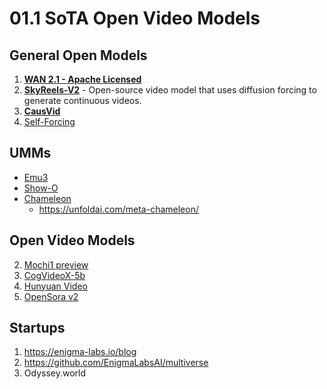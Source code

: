 # 01.1 SoTA Open Video Models

## General Open Models

1. **[WAN 2.1 - Apache Licensed](https://github.com/Wan-Video/Wan2.1)**
2. **[SkyReels-V2](https://github.com/SkyworkAI/SkyReels-V2)** - Open-source video model that uses diffusion forcing to generate continuous videos.
3. **[CausVid](https://causvid.github.io/#result)**
7. [Self-Forcing](https://self-forcing.github.io)


## UMMs
- [Emu3](https://github.com/baaivision/Emu3?tab=readme-ov-file)
- [Show-O](https://github.com/showlab/Show-o)
- [Chameleon](https://arxiv.org/abs/2405.09818)
	- https://unfoldai.com/meta-chameleon/


## Open Video Models

2. [Mochi1 preview](https://huggingface.co/genmo/mochi-1-preview)
3. [CogVideoX-5b](https://huggingface.co/THUDM/CogVideoX-5b)
4. [Hunyuan Video](https://huggingface.co/tencent/HunyuanVideo)
5. [OpenSora v2](https://huggingface.co/hpcai-tech/Open-Sora-v2)


## Startups

1. https://enigma-labs.io/blog
2. https://github.com/EnigmaLabsAI/multiverse
3. Odyssey.world